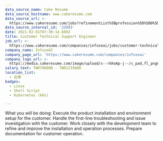 ```yaml
---
data_source_name: Cake Resume
data_source_hostname: www.cakeresume.com
data_source_url: >-
  https://www.cakeresume.com/jobs?refinementList%5Bprofession%5D%5B0%5D=tech_devops&refi[…]5D=per_year&range%5Bsalary_range%5D%5Bmin%5D=1000000&page=2
data_source_internal_id: '22843'
date: 2021-02-01T07:30:14.609Z
title: Customer Technical Support Engineer
job_url: >-
  https://www.cakeresume.com/companies/infuseai/jobs/customer-technical-support-engineer
company_name: InfuseAI
company_page_url: 'https://www.cakeresume.com/companies/infuseai'
company_logo_url: >-
  https://media.cakeresume.com/image/upload/s--rkKoAp-j--/c_pad,fl_png8,h_200,w_200/v1599116834/cxaf2uwm0l8wrvazu3ms.png
salary_text: TWD700000 - TWD1235000
location_list:
  - 台灣
badges:
  - Linux
  - Shell Script
  - Kubernetes (k8s)

---
```


What you will be doing: Execute the product installation and environment setup for the customer. Handle the first-line troubleshooting and issue investigation with the customer. Work closely with the development team to refine and improve the installation and operation processes. Prepare documentation for customer operation.